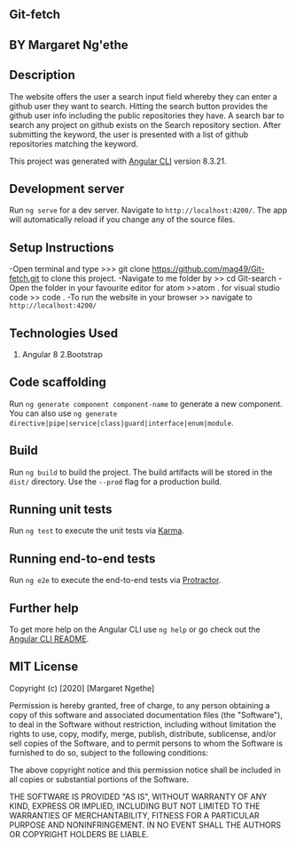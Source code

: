 ## Git-fetch

## BY Margaret Ng'ethe

## Description
The website offers the user a search input field whereby they can enter a github user they want to search. Hitting the search button provides the github user info including the public repositories they have. A search bar to search any project on github exists on the Search repository section. After submitting the keyword, the user is presented with a list of github repositories matching the keyword.

This project was generated with [Angular CLI](https://github.com/mag49/Git-fetch.git) version 8.3.21.

## Development server

Run `ng serve` for a dev server. Navigate to `http://localhost:4200/`. The app will automatically reload if you change any of the source files.

## Setup Instructions

-Open terminal and type >>> git clone  https://github.com/mag49/Git-fetch.git to clone this project. 
-Navigate to me folder by >> cd Git-search
-Open the folder in your favourite editor for atom >>atom . for visual studio code >> code .
-To run the website in your browser >> navigate to `http://localhost:4200/`

## Technologies Used
1. Angular 8
2.Bootstrap

## Code scaffolding

Run `ng generate component component-name` to generate a new component. You can also use `ng generate directive|pipe|service|class|guard|interface|enum|module`.

## Build

Run `ng build` to build the project. The build artifacts will be stored in the `dist/` directory. Use the `--prod` flag for a production build.

## Running unit tests

Run `ng test` to execute the unit tests via [Karma](https://karma-runner.github.io).

## Running end-to-end tests

Run `ng e2e` to execute the end-to-end tests via [Protractor](http://www.protractortest.org/).

## Further help

To get more help on the Angular CLI use `ng help` or go check out the [Angular CLI README](https://github.com/angular/angular-cli/blob/master/README.md).

## MIT License
Copyright (c) [2020] [Margaret Ngethe]

Permission is hereby granted, free of charge, to any person obtaining a copy
of this software and associated documentation files (the "Software"), to deal
in the Software without restriction, including without limitation the rights
to use, copy, modify, merge, publish, distribute, sublicense, and/or sell
copies of the Software, and to permit persons to whom the Software is
furnished to do so, subject to the following conditions:

The above copyright notice and this permission notice shall be included in all
copies or substantial portions of the Software.

THE SOFTWARE IS PROVIDED "AS IS", WITHOUT WARRANTY OF ANY KIND, EXPRESS OR
IMPLIED, INCLUDING BUT NOT LIMITED TO THE WARRANTIES OF MERCHANTABILITY,
FITNESS FOR A PARTICULAR PURPOSE AND NONINFRINGEMENT. IN NO EVENT SHALL THE
AUTHORS OR COPYRIGHT HOLDERS BE LIABLE.